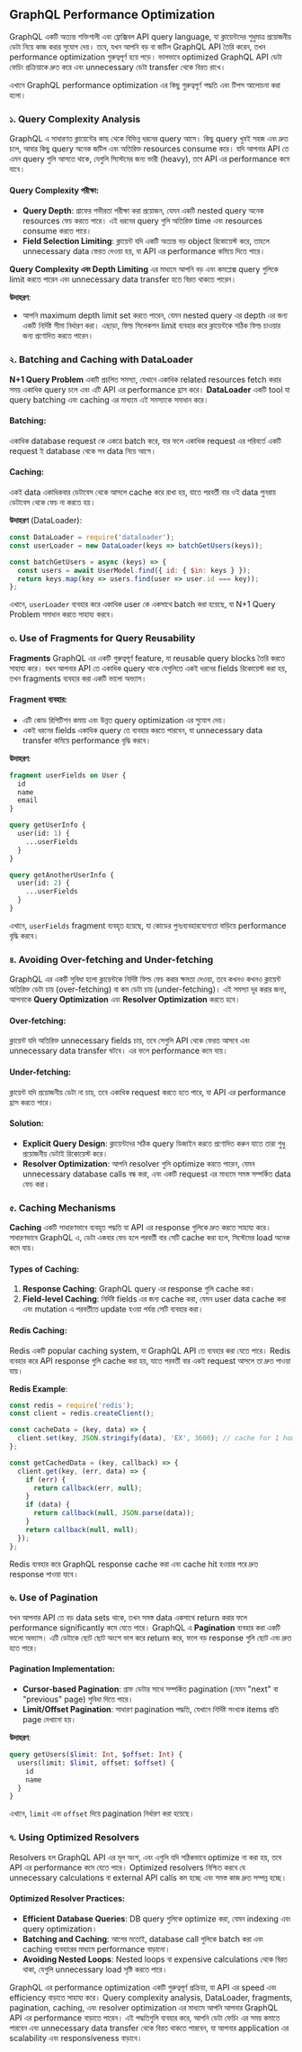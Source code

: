 ## GraphQL Performance Optimization 

GraphQL একটি অত্যন্ত শক্তিশালী এবং ফ্লেক্সিবল API query language, যা ক্লায়েন্টদের শুধুমাত্র প্রয়োজনীয় ডেটা নিয়ে কাজ করার সুযোগ দেয়। তবে, যখন আপনি বড় বা জটিল GraphQL API তৈরি করেন, তখন performance optimization গুরুত্বপূর্ণ হয়ে পড়ে। ভালভাবে optimized GraphQL API ডেটা ফেচিং প্রক্রিয়াকে দ্রুত করে এবং unnecessary ডেটা transfer থেকে বিরত রাখে। 

এখানে GraphQL performance optimization এর কিছু গুরুত্বপূর্ণ পদ্ধতি এবং টিপস আলোচনা করা হলো।


### ১. **Query Complexity Analysis**

GraphQL এ সাধারণত ক্লায়েন্টের কাছ থেকে বিভিন্ন ধরনের query আসে। কিছু query খুবই সহজ এবং দ্রুত চলে, আবার কিছু query অনেক জটিল এবং অতিরিক্ত resources consume করে। যদি আপনার API তে এমন query গুলি আসতে থাকে, যেগুলি সিস্টেমের জন্য ভারী (heavy), তবে API এর performance কমে যাবে। 

#### **Query Complexity** পরীক্ষা:
- **Query Depth**: গ্রাফের গভীরতা পরীক্ষা করা প্রয়োজন, যেমন একটি nested query অনেক resources ফেচ করতে পারে। এই ধরনের query গুলি অতিরিক্ত time এবং resources consume করতে পারে।
- **Field Selection Limiting**: ক্লায়েন্ট যদি একটি অত্যন্ত বড় object রিকোয়েস্ট করে, তাহলে unnecessary data ফেরত দেওয়া হয়, যা API এর performance কমিয়ে দিতে পারে।

**Query Complexity এবং Depth Limiting** এর মাধ্যমে আপনি বড় এবং কমপ্লেক্স query গুলিকে limit করতে পারেন এবং unnecessary data transfer হতে বিরত থাকতে পারেন।

**উদাহরণ**:
- আপনি maximum depth limit set করতে পারেন, যেমন nested query এর depth এর জন্য একটি নির্দিষ্ট সীমা নির্ধারণ করা। এছাড়া, ফিল্ড সিলেকশন limit ব্যবহার করে ক্লায়েন্টকে সঠিক ফিল্ড চাওয়ার জন্য প্রণোদিত করতে পারেন।


### ২. **Batching and Caching with DataLoader**

**N+1 Query Problem** একটি প্রচলিত সমস্যা, যেখানে একাধিক related resources fetch করার সময় একাধিক query চলে এবং এটি API এর performance হ্রাস করে। **DataLoader** একটি tool যা query batching এবং caching এর মাধ্যমে এই সমস্যাকে সমাধান করে।

#### **Batching**:
একাধিক database request কে একত্রে batch করে, যার ফলে একাধিক request এর পরিবর্তে একটি request ই database থেকে সব data নিয়ে আসে। 

#### **Caching**:
একই data একাধিকবার ডেটাবেস থেকে আসলে cache করে রাখা হয়, যাতে পরবর্তী বার ওই data পুনরায় ডেটাবেস থেকে ফেচ না করতে হয়।

**উদাহরণ** (DataLoader):

```javascript
const DataLoader = require('dataloader');
const userLoader = new DataLoader(keys => batchGetUsers(keys));

const batchGetUsers = async (keys) => {
  const users = await UserModel.find({ id: { $in: keys } });
  return keys.map(key => users.find(user => user.id === key));
};
```

এখানে, `userLoader` ব্যবহার করে একাধিক user কে একসাথে batch করা হয়েছে, যা N+1 Query Problem সমাধান করতে সাহায্য করবে।


### ৩. **Use of Fragments for Query Reusability**

**Fragments** GraphQL এর একটি গুরুত্বপূর্ণ feature, যা reusable query blocks তৈরি করতে সাহায্য করে। যখন আপনার API তে একাধিক query থাকে যেগুলিতে একই ধরনের fields রিকোয়েস্ট করা হয়, তখন fragments ব্যবহার করা একটি ভালো অভ্যাস।

#### **Fragment ব্যবহার**:
- এটি কোড রিপিটিশন কমায় এবং উন্নত query optimization এর সুযোগ দেয়।
- একই ধরনের fields একাধিক query তে ব্যবহার করতে পারবেন, যা unnecessary data transfer কমিয়ে performance বৃদ্ধি করবে।

**উদাহরণ**:

```graphql
fragment userFields on User {
  id
  name
  email
}

query getUserInfo {
  user(id: 1) {
    ...userFields
  }
}

query getAnotherUserInfo {
  user(id: 2) {
    ...userFields
  }
}
```

এখানে, `userFields` fragment ব্যবহৃত হয়েছে, যা কোডের পুনঃব্যবহারযোগ্যতা বাড়িয়ে performance বৃদ্ধি করবে।


### ৪. **Avoiding Over-fetching and Under-fetching**

GraphQL এর একটি সুবিধা হলো ক্লায়েন্টকে নির্দিষ্ট ফিল্ড ফেচ করার ক্ষমতা দেওয়া, তবে কখনও কখনও ক্লায়েন্ট অতিরিক্ত ডেটা চায় (over-fetching) বা কম ডেটা চায় (under-fetching)। এই সমস্যা দূর করার জন্য, আপনাকে **Query Optimization** এবং **Resolver Optimization** করতে হবে।

#### **Over-fetching**:
ক্লায়েন্ট যদি অতিরিক্ত unnecessary fields চায়, তবে সেগুলি API থেকে ফেরত আসবে এবং unnecessary data transfer ঘটবে। এর ফলে performance কমে যায়।

#### **Under-fetching**:
ক্লায়েন্ট যদি প্রয়োজনীয় ডেটা না চায়, তবে একাধিক request করতে হতে পারে, যা API এর performance হ্রাস করতে পারে।

#### **Solution**:
- **Explicit Query Design**: ক্লায়েন্টদের সঠিক query ডিজাইন করতে প্রণোদিত করুন যাতে তারা শুধু প্রয়োজনীয় ডেটাই রিকোয়েস্ট করে।
- **Resolver Optimization**: আপনি resolver গুলি optimize করতে পারেন, যেমন unnecessary database calls বন্ধ করা, এবং একটি request এর মাধ্যমে সমস্ত সম্পর্কিত data ফেচ করা।


### ৫. **Caching Mechanisms**

**Caching** একটি সাধারণভাবে ব্যবহৃত পদ্ধতি যা API এর response গুলিকে দ্রুত করতে সাহায্য করে। সাধারণভাবে GraphQL এ, ডেটা একবার ফেচ হলে পরবর্তী বার সেটি cache করা হলে, সিস্টেমের load অনেক কমে যায়।

#### **Types of Caching**:
1. **Response Caching**: GraphQL query এর response গুলি cache করা।
2. **Field-level Caching**: নির্দিষ্ট fields এর জন্য cache করা, যেমন user data cache করা এবং mutation এ পরবর্তীতে update হওয়া পর্যন্ত সেটি ব্যবহার করা।

#### **Redis Caching**:
Redis একটি popular caching system, যা GraphQL API তে ব্যবহার করা যেতে পারে। Redis ব্যবহার করে API response গুলি cache করা হয়, যাতে পরবর্তী বার একই request আসলে তা দ্রুত পাওয়া যায়।

**Redis Example**:

```javascript
const redis = require('redis');
const client = redis.createClient();

const cacheData = (key, data) => {
  client.set(key, JSON.stringify(data), 'EX', 3600); // cache for 1 hour
};

const getCachedData = (key, callback) => {
  client.get(key, (err, data) => {
    if (err) {
      return callback(err, null);
    }
    if (data) {
      return callback(null, JSON.parse(data));
    }
    return callback(null, null);
  });
};
```

Redis ব্যবহার করে GraphQL response cache করা এবং cache hit হওয়ার পরে দ্রুত response পাওয়া যাবে।


### ৬. **Use of Pagination**

যখন আপনার API তে বড় data sets থাকে, তখন সমস্ত data একসাথে return করার ফলে performance significantly কমে যেতে পারে। GraphQL এ **Pagination** ব্যবহার করা একটি ভালো অভ্যাস। এটি ডেটাকে ছোট ছোট অংশে ভাগ করে return করে, ফলে বড় response গুলি ছোট এবং দ্রুত হতে পারে।

#### **Pagination Implementation**:
- **Cursor-based Pagination**: গ্রাফ ডেটার সাথে সম্পর্কিত pagination (যেমন "next" বা "previous" page) সুবিধা দিতে পারে।
- **Limit/Offset Pagination**: সাধারণ pagination পদ্ধতি, যেখানে নির্দিষ্ট সংখ্যক items প্রতি page দেখানো হয়।

**উদাহরণ**:

```graphql
query getUsers($limit: Int, $offset: Int) {
  users(limit: $limit, offset: $offset) {
    id
    name
  }
}
```

এখানে, `limit` এবং `offset` দিয়ে pagination নির্ধারণ করা হয়েছে।


### ৭. **Using Optimized Resolvers**

Resolvers হল GraphQL API এর মূল অংশ, এবং এগুলি যদি সঠিকভাবে optimize না করা হয়, তবে API এর performance কমে যেতে পারে। Optimized resolvers নিশ্চিত করবে যে unnecessary calculations বা external API calls কম হচ্ছে এবং সমস্ত কাজ দ্রুত সম্পন্ন হচ্ছে।

#### **Optimized Resolver Practices**:
- **Efficient Database Queries**: DB query গুলিকে optimize করা, যেমন indexing এবং query optimization।
- **Batching and Caching**: আগের মতোই, database call গুলিকে batch করা এবং caching ব্যবহারের মাধ্যমে performance বাড়ানো।
- **Avoiding Nested Loops**: Nested loops বা expensive calculations থেকে বিরত থাকা, যেগুলি unnecessary load সৃষ্টি করতে পারে।


GraphQL এর performance optimization একটি গুরুত্বপূর্ণ প্রক্রিয়া, যা API এর speed এবং efficiency বাড়াতে সাহায্য করে। Query complexity analysis, DataLoader, fragments, pagination, caching, এবং resolver optimization এর মাধ্যমে আপনি আপনার GraphQL API এর performance বাড়াতে পারেন। এই পদ্ধতিগুলি ব্যবহার করে, আপনি ডেটা ফেচিং এর সময় কমাতে পারবেন এবং unnecessary data transfer থেকে বিরত থাকতে পারবেন, যা আপনার application এর scalability এবং responsiveness বাড়াবে।